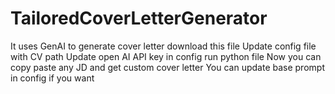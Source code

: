 # TailoredCoverLetterGenerator
It uses GenAI to generate cover letter
download this file
Update config file with CV path
Update open AI API key in config
run python file
Now you can copy paste any JD and get custom cover letter
You can update base prompt in config if you want
